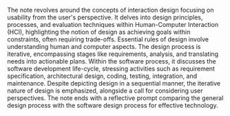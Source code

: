 The note revolves around the concepts of interaction design focusing on usability from the user's perspective. It delves into design principles, processes, and evaluation techniques within Human-Computer Interaction (HCI), highlighting the notion of design as achieving goals within constraints, often requiring trade-offs. Essential rules of design involve understanding human and computer aspects. The design process is iterative, encompassing stages like requirements, analysis, and translating needs into actionable plans. Within the software process, it discusses the software development life-cycle, stressing activities such as requirement specification, architectural design, coding, testing, integration, and maintenance. Despite depicting design in a sequential manner, the iterative nature of design is emphasized, alongside a call for considering user perspectives. The note ends with a reflective prompt comparing the general design process with the software design process for effective technology.